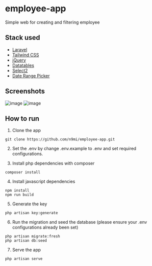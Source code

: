 # employee-app
Simple web for creating and filtering employee

## Stack used
- [Laravel](https://laravel.com/)
- [Tailwind CSS](https://tailwindcss.com/)
- [jQuery](https://jquery.com/)
- [Datatables](https://datatables.net/)
- [Select2](https://select2.org/)
- [Date Range Picker](https://www.daterangepicker.com/)

## Screenshots
![image](https://github.com/user-attachments/assets/356f3450-b52f-4bc6-a113-de6139339d87)
![image](https://github.com/user-attachments/assets/f64a16ba-d445-4e11-bff3-3a3342fcef2a)

## How to run
1. Clone the app  
```
git clone https://github.com/n9mi/employee-app.git
```

2. Set the .env by change .env.example to .env and set required configurations.

3. Install php dependencies with composer
```
composer install
```

4. Install javascript dependencies
```
npm install
npm run build
```

5. Generate the key
```
php artisan key:generate
```

6. Run the migration and seed the database (please ensure your .env configurations already been set)
```
php artisan migrate:fresh
php artisan db:seed
```

7. Serve the app
```
php artisan serve
```
